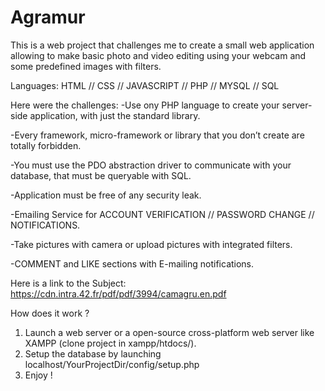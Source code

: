 # Agramur

This is a web project that challenges me to create a small web application allowing to make basic photo and video editing using your webcam and some predefined images with filters.

Languages:
  HTML // CSS // JAVASCRIPT // PHP // MYSQL // SQL

Here were the challenges: 
  -Use ony PHP language to create your server-side application, with just the standard library.
  
  -Every framework, micro-framework or library that you don’t create are totally forbidden.
  
  -You must use the PDO abstraction driver to communicate with your database, that must be queryable with SQL.
  
  -Application must be free of any security leak.
  
  -Emailing Service for ACCOUNT VERIFICATION // PASSWORD CHANGE // NOTIFICATIONS.
  
  -Take pictures with camera or upload pictures with integrated filters.
  
  -COMMENT and LIKE sections with E-mailing notifications.
  
  Here is a link to the Subject: https://cdn.intra.42.fr/pdf/pdf/3994/camagru.en.pdf

  How does it work ? 
1) Launch a web server or a open-source cross-platform web server like XAMPP (clone project in xampp/htdocs/).
2) Setup the database by launching localhost/YourProjectDir/config/setup.php
3) Enjoy !
  
